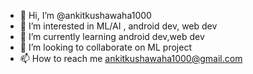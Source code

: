 - 👋 Hi, I’m @ankitkushawaha1000
- 👀 I’m interested in ML/AI , android dev, web dev
- 🌱 I’m currently learning android dev,web dev
- 💞️ I’m looking to collaborate on ML project
- 📫 How to reach me ankitkushawaha1000@gmail.com

<!---
ankitkushawaha1000/ankitkushawaha1000 is a ✨ special ✨ repository because its `README.md` (this file) appears on your GitHub profile.
You can click the Preview link to take a look at your changes.
--->
